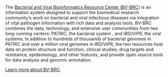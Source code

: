 The [Bacterial and Viral Bioinformatics Resource Center (BV-BRC)](https://www.bv-brc.org) is
an information system designed to support the biomedical research
community’s work on bacterial and viral infectious diseases via
integration of vital pathogen information with rich data and analysis
tools. BV-BRC combines the data, technology, and extensive user
communities from two long-running centers: PATRIC, the bacterial
system , and IRD/ViPR, the viral systems. In addition to hundreds
of thousands of bacterial genomes in PATRIC and over a million viral
genomes in IRD/ViPR, the two resources host data on protein structure
and function, clinical studies, drug targets and resistance,
epidemiology, and other features, and provide open source tools for
data analysis and genomic annotation.

[Learn more about BV-BRC](https://www.bv-brc.org/about). 
